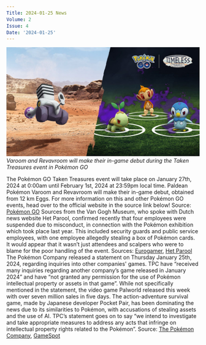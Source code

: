```yaml
---
Title: 2024-01-25 News
Volume: 2
Issue: 4
Date: '2024-01-25'
---
```


[![Varoom and Revavroom will make their in-game debut during the Taken Treasures event in Pokémon GO](/web/images/varoom-and-revavroom-will-make-their-in-game-debut-during-the-taken-treasures-event-in-pokemon-go.png)](/web/images/varoom-and-revavroom-will-make-their-in-game-debut-during-the-taken-treasures-event-in-pokemon-go.png)*Varoom and Revavroom will make their in-game debut during the Taken Treasures event in Pokémon GO*

The Pokémon GO Taken Treasures event will take place on January 27th, 2024 at 0:00am until February 1st, 2024 at 23:59pm local time. Paldean Pokémon Varoom and Revavroom will make their in-game debut, obtained from 12 km Eggs. For more information on this and other Pokémon GO events, head over to the official website in the source link below!
Source: [Pokémon GO](https://pokemongolive.com/post/taken-treasures-team-go-rocket-takeover-2024?hl=en)
Sources from the Van Gogh Museum, who spoke with Dutch news website Het Parool, confirmed recently that four employees were suspended due to misconduct, in connection with the Pokémon exhibition which took place last year. This included security guards and public service employees, with one employee allegedly stealing a box of Pokémon cards. It would appear that it wasn’t just attendees and scalpers who were to blame for the poor handling of the event.
Sources: [Eurogamer](https://www.eurogamer.net/four-van-gogh-museum-employees-suspended-after-pokemon-exhibit-chaos), [Het Parool](https://www.parool.nl/amsterdam/vier-medewerkers-van-gogh-museum-weg-na-wangedrag-bij-pokemonexpo~be629fc7/)
The Pokémon Company released a statement on Thursday January 25th, 2024, regarding inquiries into other companies' games. TPC have “received many inquiries regarding another company’s game released in January 2024” and have “not granted any permission for the use of Pokémon intellectual property or assets in that game”.
While not specifically mentioned in the statement, the video game Palworld released this week with over seven million sales in five days. The action-adventure survival game, made by Japanese developer Pocket Pair, has been dominating the news due to its similarities to Pokémon, with accusations of stealing assets and the use of AI. TPC’s statement goes on to say “we intend to investigate and take appropriate measures to address any acts that infringe on intellectual property rights related to the Pokémon”.
Source: [The Pokémon Company](https://corporate.pokemon.co.jp/media/news/detail/335.html), [GameSpot](https://www.gamespot.com/articles/palworld-passes-7-million-sales-in-five-days-roadmap-revealed/1100-6520559/)